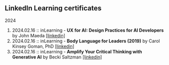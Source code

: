 ##  LinkedIn Learning certificates

2024
1. 2024.02.16 :: inLearning - **UX for AI: Design Practices for AI Developers** by John Maeda [[linkedin]](https://www.linkedin.com/learning/certificates/9b512a5767a50fe2e7f95335b0afc2ccddc93b38bd2d3c326d76fc6d52f5c65e)
1. 2024.02.16 :: inLearning - **Body Language for Leaders (2019)** by Carol Kinsey Goman, PhD [[linkedin]](https://www.linkedin.com/learning/certificates/43c5560739e7e03f40a48ec4d80d421e3990ebb4cd4add9099bf4be9bfd931fd)
1. 2024.02.16 :: inLearning - **Amplify Your Critical Thinking with Generative AI** by Becki Saltzman [[linkedin]](https://www.linkedin.com/learning/certificates/43da6c0701fb97bed0d6c5af52e0d5948ebc3fc8ba98a95bc51f02ed42b96f87)



